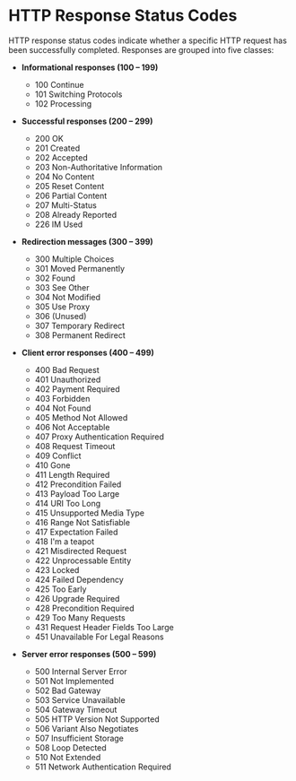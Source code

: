 # HTTP Response Status Codes

HTTP response status codes indicate whether a specific HTTP request has been successfully completed. Responses are grouped into five classes:

- **Informational responses (100 – 199)**
  - 100 Continue
  - 101 Switching Protocols
  - 102 Processing

- **Successful responses (200 – 299)**
  - 200 OK
  - 201 Created
  - 202 Accepted
  - 203 Non-Authoritative Information
  - 204 No Content
  - 205 Reset Content
  - 206 Partial Content
  - 207 Multi-Status
  - 208 Already Reported
  - 226 IM Used

- **Redirection messages (300 – 399)**
  - 300 Multiple Choices
  - 301 Moved Permanently
  - 302 Found
  - 303 See Other
  - 304 Not Modified
  - 305 Use Proxy
  - 306 (Unused)
  - 307 Temporary Redirect
  - 308 Permanent Redirect

- **Client error responses (400 – 499)**
  - 400 Bad Request
  - 401 Unauthorized
  - 402 Payment Required
  - 403 Forbidden
  - 404 Not Found
  - 405 Method Not Allowed
  - 406 Not Acceptable
  - 407 Proxy Authentication Required
  - 408 Request Timeout
  - 409 Conflict
  - 410 Gone
  - 411 Length Required
  - 412 Precondition Failed
  - 413 Payload Too Large
  - 414 URI Too Long
  - 415 Unsupported Media Type
  - 416 Range Not Satisfiable
  - 417 Expectation Failed
  - 418 I'm a teapot
  - 421 Misdirected Request
  - 422 Unprocessable Entity
  - 423 Locked
  - 424 Failed Dependency
  - 425 Too Early
  - 426 Upgrade Required
  - 428 Precondition Required
  - 429 Too Many Requests
  - 431 Request Header Fields Too Large
  - 451 Unavailable For Legal Reasons

- **Server error responses (500 – 599)**
  - 500 Internal Server Error
  - 501 Not Implemented
  - 502 Bad Gateway
  - 503 Service Unavailable
  - 504 Gateway Timeout
  - 505 HTTP Version Not Supported
  - 506 Variant Also Negotiates
  - 507 Insufficient Storage
  - 508 Loop Detected
  - 510 Not Extended
  - 511 Network Authentication Required

